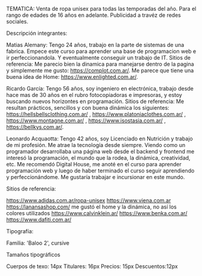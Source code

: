 TEMATICA: Venta de ropa unisex para todas las temporadas del año. Para el rango de edades de 16 años en adelante. Publicidad a travéz de redes sociales.

Descripción integrantes:

Matias Alemany: Tengo 24 años, trabajo en la parte de sistemas de una fabrica. Empece este curso para aprender una base de programacion web e ir perfeccionandola. Y eventualmente conseguir un trabajo de IT. 
    Sitios de referencia:
    Me parecio bien la dinamica para manejarse dentro de la pagina y simplemente me gusto: https://complot.com.ar/.
    Me parece que tiene una buena idea de Home: https://www.enlighted.com.ar/.

Ricardo García: Tengo 56 años, soy ingeniero en electrónica, trabajo desde hace mas de 30 años en el rubro fotocopiadoras e impresoras, y estoy buscando nuevos horizontes en programación.
    Sitios de referencia: 
    Me resultan prácticos, sencillos y con buena dinámica los siguientes: https://hellsbellsclothing.com.ar/ , https://www.platoniaclothes.com.ar/  , https://www.montagne.com.ar/  , https://www.isostasia.com.ar/ , https://bellkys.com.ar/.

    
Leonardo Acquaotta: Tengo 42 años, soy Licenciado en Nutrición y trabajo de mi profesión. Me atrae la tecnología desde siempre. Viendo como un programador desarrollaba una página web desde el backend y frontend me interesó la programación, el mundo que la rodea, la dinámica, creatividad, etc. Me recomendó Digital House, me anoté en el curso para aprender programación web y luego de haber terminado el curso seguir aprendiendo y perfeccionándome. Me gustaría trabajar e incursionar en este mundo.

Sitios de referencia:

https://www.adidas.com.ar/ropa-unisex
https://www.viena.com.ar
https://lanansashop.com/  me gustó el home y la dinámica, no así los colores utilizados
https://www.calvinklein.ar/
https://www.benka.com.ar/
https://www.dafiti.com.ar/



Tipografía: 

Familia: 'Baloo 2', cursive

Tamaños tipográficos

Cuerpos de texo: 14px
Titulares: 16px
Precios: 15px
Descuentos:12px





















